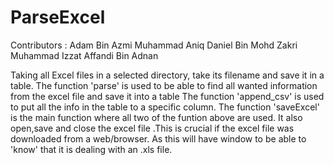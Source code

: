 # ParseExcel
Contributors :  Adam Bin Azmi
                Muhammad Aniq Daniel Bin Mohd Zakri
                Muhammad Izzat Affandi Bin Adnan
                
Taking all Excel files in a selected directory, take its filename and save it in a table.
The function 'parse' is used to be able to find all wanted information from the excel file and save it into a table
The function 'append_csv' is used to put all the info in the table to a specific column. 
The function 'saveExcel' is the main function where all two of the funtion above are used. It also open,save and close the excel file .This is crucial if the excel file was downloaded from a web/browser. As this will have window to be able to 'know' that it is dealing with an .xls file.
